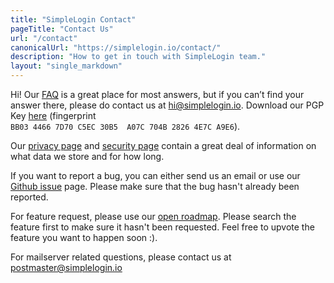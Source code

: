 ```yaml
---
title: "SimpleLogin Contact"
pageTitle: "Contact Us"
url: "/contact"
canonicalUrl: "https://simplelogin.io/contact/"
description: "How to get in touch with SimpleLogin team."
layout: "single_markdown"
---
```


Hi! Our [FAQ](/faq) is a great place for most answers, but if you can’t find your answer there, please do contact us at hi@simplelogin.io. Download our PGP Key
[here](/hi_at_simplelogin.asc) (fingerprint `BB03 4466 7D70 C5EC 30B5  A07C 704B 2826 4E7C A9E6`).


Our [privacy page](/privacy) and [security page](/security) contain a great deal of information on what data we store and for how long.

If you want to report a bug, you can either send us an email or use our [Github issue](https://github.com/simple-login/app/issues) page. Please make sure that the bug hasn't already been reported.

For feature request, please use our [open roadmap](https://trello.com/b/4d6A69I4/open-roadmap). Please search the feature first to make sure it hasn't been requested. Feel free to upvote the feature you want to happen soon :).

For mailserver related questions, please contact us at postmaster@simplelogin.io


